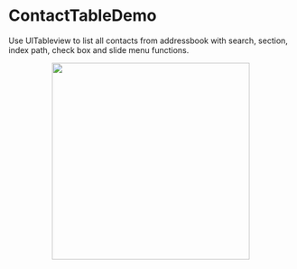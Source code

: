 # ContactTableDemo
Use UITableview to list all contacts from addressbook with search, section, index path, check box and slide menu functions.


<p align="center">
  <img src="https://github.com/desenG/ContactTableDemo/blob/master/contacttable.gif?raw=true" width="350"/>
</p>
